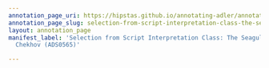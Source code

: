 ```yaml
---
annotation_page_uri: https://hipstas.github.io/annotating-adler/annotations/selection-from-script-interpretation-class-the-seagull-by-anton-chekhov-ads0565--canvas-1-rhetorical-device.json
annotation_page_slug: selection-from-script-interpretation-class-the-seagull-by-anton-chekhov-ads0565--canvas-1-rhetorical-device
layout: annotation_page
manifest_label: 'Selection from Script Interpretation Class: The Seagull by Anton
  Chekhov (ADS0565)'

---
```

